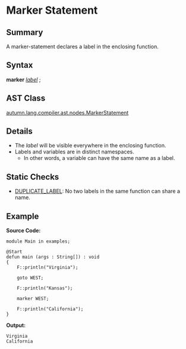 # Marker Statement

## Summary

A marker-statement declares a label in the enclosing function.

## Syntax

<div class="syntax">
<b>marker</b> <i><a href="Label.md">label</a></i> ;<br>
</div>

## AST Class

[autumn.lang.compiler.ast.nodes.MarkerStatement](https://www.mackenziehigh.com/autumn/javadoc/autumn/lang/compiler/ast/nodes/MarkerStatement.html)

## Details

+ The <i>label</i> will be visible everywhere in the enclosing function.
+ Labels and variables are in distinct namespaces.
  + In other words, a variable can have the same name as a label.

## Static Checks

+ [DUPLICATE_LABEL](https://www.mackenziehigh.com/autumn/javadoc/autumn/lang/compiler/errors/ErrorCode.html#DUPLICATE_LABEL): No two labels in the same function can share a name.

## Example

**Source Code:**

```plain
module Main in examples;

@Start
defun main (args : String[]) : void
{
    F::println("Virginia");

    goto WEST;

    F::println("Kansas");

    marker WEST;

    F::println("California");
}
```

**Output:**

```plain
Virginia
California
```

